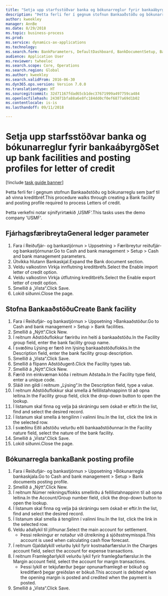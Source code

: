 ```yaml
--- 
title: "Setja upp starfsstöðvar banka og bókunarreglur fyrir bankaábyrgð"
description: "Þetta ferli fer í gegnum stofnun Bankaaðstöðu og bókunarreglu sem þarf til að vinna kreditbréf."
author: kweekley
manager: AnnBe
ms.date: 8/29/2018
ms.topic: business-process
ms.prod: 
ms.service: dynamics-ax-applications
ms.technology: 
ms.search.form: BankParameters, DefaultDashboard, BankDocumentSetup, BankDocumentPosting
audience: Application User
ms.reviewer: twheeloc
ms.search.scope: Core, Operations
ms.search.region: Global
ms.author: kweekley
ms.search.validFrom: 2016-06-30
ms.dyn365.ops.version: Version 7.0.0
ms.translationtype: HT
ms.sourcegitcommit: 32d71167fdad65cb1dec37671999a497759ca484
ms.openlocfilehash: 243071bfa88a6e8fc184dd0cf0ef6877a69d1b02
ms.contentlocale: is-is
ms.lasthandoff: 09/11/2018

---
```

# <a name="set-up-bank-facilities-and-posting-profiles-for-letter-of-credit"></a><span data-ttu-id="489db-103">Setja upp starfsstöðvar banka og bókunarreglur fyrir bankaábyrgð</span><span class="sxs-lookup"><span data-stu-id="489db-103">Set up bank facilities and posting profiles for letter of credit</span></span>

[!include [task guide banner](../../includes/task-guide-banner.md)]

<span data-ttu-id="489db-104">Þetta ferli fer í gegnum stofnun Bankaaðstöðu og bókunarreglu sem þarf til að vinna kreditbréf.</span><span class="sxs-lookup"><span data-stu-id="489db-104">This procedure walks through creating a Bank facility and posting profile required to process Letters of credit.</span></span> 

<span data-ttu-id="489db-105">Þetta verkefni notar sýnifyrirtækið ‚USMF‘.</span><span class="sxs-lookup"><span data-stu-id="489db-105">This tasks uses the demo company 'USMF'.</span></span>






## <a name="general-ledger-parameter"></a><span data-ttu-id="489db-106">Fjárhagsfæribreyta</span><span class="sxs-lookup"><span data-stu-id="489db-106">General ledger parameter</span></span>
1. <span data-ttu-id="489db-107">Fara í Reiðufjár- og bankastjórnun > Uppsetning > Færibreytur reiðufjár- og bankastjórnunar.</span><span class="sxs-lookup"><span data-stu-id="489db-107">Go to Cash and bank management > Setup > Cash and bank management parameters.</span></span>
2. <span data-ttu-id="489db-108">Útvíkka hlutann Bankaskjal.</span><span class="sxs-lookup"><span data-stu-id="489db-108">Expand the Bank document section.</span></span>
3. <span data-ttu-id="489db-109">Veldu valkostinn Virkja innflutning kreditbréfs.</span><span class="sxs-lookup"><span data-stu-id="489db-109">Select the Enable import letter of credit option.</span></span>
4. <span data-ttu-id="489db-110">Veldu valkostinn Virkja útflutning kreditbréfs.</span><span class="sxs-lookup"><span data-stu-id="489db-110">Select the Enable export letter of credit option.</span></span>
5. <span data-ttu-id="489db-111">Smellið á „Vista“.</span><span class="sxs-lookup"><span data-stu-id="489db-111">Click Save.</span></span>
6. <span data-ttu-id="489db-112">Lokið síðunni.</span><span class="sxs-lookup"><span data-stu-id="489db-112">Close the page.</span></span>

## <a name="create-bank-facility"></a><span data-ttu-id="489db-113">Stofna Bankaaðstöðu</span><span class="sxs-lookup"><span data-stu-id="489db-113">Create Bank facility</span></span>
1. <span data-ttu-id="489db-114">Fara í Reiðufjár- og bankastjórnun > Uppsetning >Bankaaðstöður.</span><span class="sxs-lookup"><span data-stu-id="489db-114">Go to Cash and bank management > Setup > Bank facilities.</span></span>
2. <span data-ttu-id="489db-115">Smellið á „Nýtt“.</span><span class="sxs-lookup"><span data-stu-id="489db-115">Click New.</span></span>
3. <span data-ttu-id="489db-116">Í reitnum Aðstöðuflokkur færirðu inn heiti á bankaaðstöðu.</span><span class="sxs-lookup"><span data-stu-id="489db-116">In the Facility group field, enter the bank facility group name.</span></span>
4. <span data-ttu-id="489db-117">Í svæðinu Lýsing er færð inn lýsing bankaaðstöðuflokks.</span><span class="sxs-lookup"><span data-stu-id="489db-117">In the Description field, enter the bank facility group description.</span></span>
5. <span data-ttu-id="489db-118">Smellið á „Vista“.</span><span class="sxs-lookup"><span data-stu-id="489db-118">Click Save.</span></span>
6. <span data-ttu-id="489db-119">Smellið á flipann Aðstöðugerð.</span><span class="sxs-lookup"><span data-stu-id="489db-119">Click the Facility types tab.</span></span>
7. <span data-ttu-id="489db-120">Smellið á „Nýtt“.</span><span class="sxs-lookup"><span data-stu-id="489db-120">Click New.</span></span>
8. <span data-ttu-id="489db-121">Færið inn einkvæman kóða í reitnum Aðstaða.</span><span class="sxs-lookup"><span data-stu-id="489db-121">In the Facility type field, enter a unique code.</span></span>
9. <span data-ttu-id="489db-122">Sláið inn gildi í reitnum „Lýsing“.</span><span class="sxs-lookup"><span data-stu-id="489db-122">In the Description field, type a value.</span></span>
10. <span data-ttu-id="489db-123">Í reitnum Aðstöðuflokkur skal smella á fellilistahnappinn til að opna leitina.</span><span class="sxs-lookup"><span data-stu-id="489db-123">In the Facility group field, click the drop-down button to open the lookup.</span></span>
11. <span data-ttu-id="489db-124">Í listanum skal finna og velja þá skráningu sem óskað er eftir.</span><span class="sxs-lookup"><span data-stu-id="489db-124">In the list, find and select the desired record.</span></span>
12. <span data-ttu-id="489db-125">Í listanum skal smella á tengilinn í valinni línu.</span><span class="sxs-lookup"><span data-stu-id="489db-125">In the list, click the link in the selected row.</span></span>
13. <span data-ttu-id="489db-126">Í svæðinu Eðli aðstöðu velurðu eðli bankaaðstöðunnar.</span><span class="sxs-lookup"><span data-stu-id="489db-126">In the Facility nature field, select the nature of the bank facility.</span></span>
14. <span data-ttu-id="489db-127">Smellið á „Vista“.</span><span class="sxs-lookup"><span data-stu-id="489db-127">Click Save.</span></span>
15. <span data-ttu-id="489db-128">Lokið síðunni.</span><span class="sxs-lookup"><span data-stu-id="489db-128">Close the page.</span></span>

## <a name="bank-posting-profile"></a><span data-ttu-id="489db-129">Bókunarregla banka</span><span class="sxs-lookup"><span data-stu-id="489db-129">Bank posting profile</span></span>
1. <span data-ttu-id="489db-130">Fara í Reiðufjár- og bankastjórnun > Uppsetning >Bókunarregla bankaskjala.</span><span class="sxs-lookup"><span data-stu-id="489db-130">Go to Cash and bank management > Setup > Bank documents posting profile.</span></span>
2. <span data-ttu-id="489db-131">Smellið á „Nýtt“.</span><span class="sxs-lookup"><span data-stu-id="489db-131">Click New.</span></span>
3. <span data-ttu-id="489db-132">Í reitnum Númer reiknings/flokks smellirðu á fellilistahnappinn til að opna leitina.</span><span class="sxs-lookup"><span data-stu-id="489db-132">In the Account/Group number field, click the drop-down button to open the lookup.</span></span>
4. <span data-ttu-id="489db-133">Í listanum skal finna og velja þá skráningu sem óskað er eftir.</span><span class="sxs-lookup"><span data-stu-id="489db-133">In the list, find and select the desired record.</span></span>
5. <span data-ttu-id="489db-134">Í listanum skal smella á tengilinn í valinni línu.</span><span class="sxs-lookup"><span data-stu-id="489db-134">In the list, click the link in the selected row.</span></span>
6. <span data-ttu-id="489db-135">Veldu aðallykil til jöfnunar.</span><span class="sxs-lookup"><span data-stu-id="489db-135">Select the main account for settlement.</span></span>
    * <span data-ttu-id="489db-136">Þessi reikningur er notaður við útreikning á sjóðsstreymisspá.</span><span class="sxs-lookup"><span data-stu-id="489db-136">This account is used when calculating cash flow forecast.</span></span>  
7. <span data-ttu-id="489db-137">Í reitnum Gjaldalykill velurðu lykil fyrir kostnaðarfærslur.</span><span class="sxs-lookup"><span data-stu-id="489db-137">In the Charges account field, select the account for expense transactions.</span></span>
8. <span data-ttu-id="489db-138">Í reitnum Framlegðarlykill velurðu lykil fyrir framlegðarfærslur.</span><span class="sxs-lookup"><span data-stu-id="489db-138">In the Margin account field, select the account for margin transactions.</span></span>
    * <span data-ttu-id="489db-139">Þessi lykill er tekjufærður þegar opnunarframlegð er bókuð og kreditfærð þegar greiðslan er bókuð.</span><span class="sxs-lookup"><span data-stu-id="489db-139">This account is debited when the opening margin is posted and credited when the payment is posted.</span></span>  
9. <span data-ttu-id="489db-140">Smellið á „Vista“.</span><span class="sxs-lookup"><span data-stu-id="489db-140">Click Save.</span></span>



